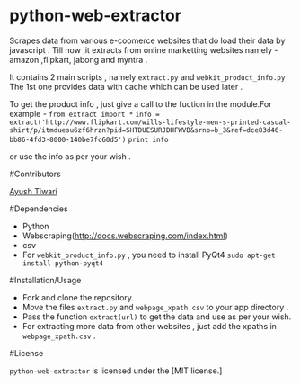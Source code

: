 python-web-extractor
====================

Scrapes data from various e-coomerce websites that do load their data by javascript .
Till now ,it extracts from online marketting websites namely - amazon ,flipkart, jabong and myntra .

It contains 2 main scripts , namely `extract.py` and `webkit_product_info.py` 
The 1st one provides data with cache which can be used later .

To get the product info , just give a call to the fuction in the module.For example - 
     `from extract import *`
     `info = extract('http://www.flipkart.com/wills-lifestyle-men-s-printed-casual-shirt/p/itmduesu6zf6hrzn?pid=SHTDUESURJDHFWVB&srno=b_3&ref=dce83d46-bb86-4fd3-8000-140be7fc60d5')`
     `print info`

or use the info as per your wish .

#Contributors

[Ayush Tiwari](https://github.com/tiwariayush)

#Dependencies

- Python
- Webscraping(http://docs.webscraping.com/index.html)
- csv
- For `webkit_product_info.py` , you need to install PyQt4 `sudo apt-get install python-pyqt4`

#Installation/Usage

- Fork and clone the repository.
- Move the files `extract.py` and `webpage_xpath.csv` to your app directory .
- Pass the function `extract(url)` to get the data and use as per your wish.
- For extracting more data from other websites , just add the xpaths in `webpage_xpath.csv` .

#License

`python-web-extractor` is licensed under the [MIT license.]

